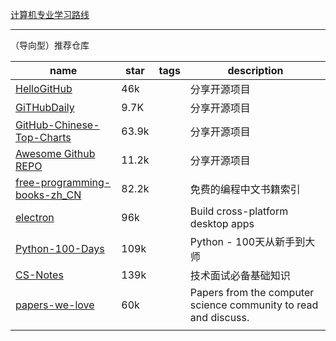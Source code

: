 
[计算机专业学习路线](https://hackway.org/docs/cs/intro)


---------------

（导向型）推荐仓库

| name                                                                                      | star  | tags | description                                                     |
| ----------------------------------------------------------------------------------------- | ----- | ---- | --------------------------------------------------------------- |
| [HelloGitHub](https://github.com/521xueweihan/HelloGitHub)                                | 46k   |      | 分享开源项目                                                    |
| [GiTHubDaily](https://github.com/GitHubDaily/GitHubDaily/)                                | 9.7K  |      | 分享开源项目                                                    |
| [GitHub-Chinese-Top-Charts](https://github.com/GrowingGit/GitHub-Chinese-Top-Charts)      | 63.9k |      | 分享开源项目                                                    |
| [Awesome Github REPO](https://github.com/Wechat-ggGitHub/Awesome-GitHub-Repo)             | 11.2k |      | 分享开源项目                                                    |
| [free-programming-books-zh_CN](https://github.com/justjavac/free-programming-books-zh_CN) | 82.2k |      | 免费的编程中文书籍索引                                          |
| [electron](https://github.com/electron/electron)                                          | 96k   |      | Build cross-platform desktop apps                               |
| [Python-100-Days](https://github.com/jackfrued/Python-100-Days)                           | 109k  |      | Python - 100天从新手到大师                                      |
| [CS-Notes](https://github.com/CyC2018/CS-Notes)                                           | 139k  |      | 技术面试必备基础知识                                            |
| [papers-we-love](https://github.com/papers-we-love/papers-we-love)                        | 60k   |      | Papers from the computer science community to read and discuss. |
|                                                                                           |       |      |                                                                 |



